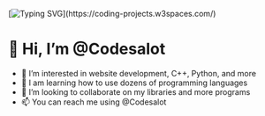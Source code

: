 [![Typing SVG](https://readme-typing-svg.herokuapp.com?color=%2332C257&duration=8000&lines=Wake+up+Neo.;The+Matrix+has+you.;Follow+the+white+rabbit;Knock+knock+Neo.)](https://coding-projects.w3spaces.com/)
# 👋 Hi, I’m @Codesalot
- 👀 I’m interested in website development, C++, Python, and more
- 🌱 I am learning how to use dozens of programming languages
- 💞️ I’m looking to collaborate on my libraries and more programs
- 📫 You can reach me using @Codesalot
